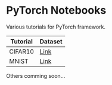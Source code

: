 # PyTorch Notebooks

Various tutorials for PyTorch framework.

| Tutorial  | Dataset |
| --------- | ------- |
| CIFAR10 | [Link](http://yann.lecun.com/exdb/mnist/) |
| MNIST   | [Link](http://www.cs.toronto.edu/~kriz/cifar.html) |

Others comming soon...